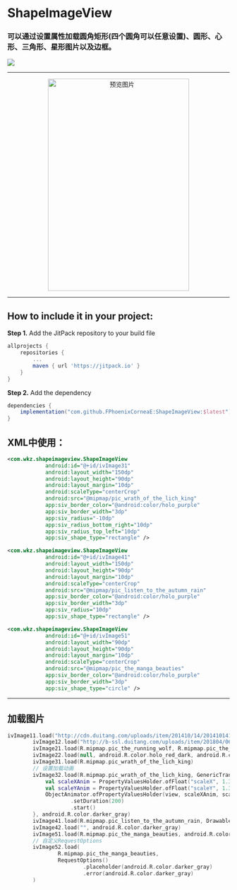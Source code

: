 # ShapeImageView

### 可以通过设置属性加载圆角矩形(四个圆角可以任意设置)、圆形、心形、三角形、星形图片以及边框。


[![](https://jitpack.io/v/FPhoenixCorneaE/ShapeImageView.svg)](https://jitpack.io/#FPhoenixCorneaE/ShapeImageView)
    
------------------------------------------------------------------------------------

<p align="center"> <img src="https://github.com/FPhoenixCorneaE/ShapeImageView/blob/master/image/shape_image_view.gif" alt="预览图片"  width="320" height="480"></p>

------------------------------------------------------------------------------------

How to include it in your project:
--------------
**Step 1.** Add the JitPack repository to your build file
```groovy
allprojects {
	repositories {
		...
		maven { url 'https://jitpack.io' }
	}
}
```

**Step 2.** Add the dependency
```groovy
dependencies {
	implementation("com.github.FPhoenixCorneaE:ShapeImageView:$latest")
}
```

XML中使用：
-----------
```xml
<com.wkz.shapeimageview.ShapeImageView
            android:id="@+id/ivImage31"
            android:layout_width="150dp"
            android:layout_height="90dp"
            android:layout_margin="10dp"
            android:scaleType="centerCrop"
            android:src="@mipmap/pic_wrath_of_the_lich_king"
            app:siv_border_color="@android:color/holo_purple"
            app:siv_border_width="3dp"
            app:siv_radius="-10dp"
            app:siv_radius_bottom_right="10dp"
            app:siv_radius_top_left="10dp"
            app:siv_shape_type="rectangle" />
```

```xml
<com.wkz.shapeimageview.ShapeImageView
            android:id="@+id/ivImage41"
            android:layout_width="150dp"
            android:layout_height="90dp"
            android:layout_margin="10dp"
            android:scaleType="centerCrop"
            android:src="@mipmap/pic_listen_to_the_autumn_rain"
            app:siv_border_color="@android:color/holo_purple"
            app:siv_border_width="3dp"
            app:siv_radius="10dp"
            app:siv_shape_type="rectangle" />
 ```

 ```xml
 <com.wkz.shapeimageview.ShapeImageView
             android:id="@+id/ivImage51"
             android:layout_width="90dp"
             android:layout_height="90dp"
             android:layout_margin="10dp"
             android:scaleType="centerCrop"
             android:src="@mipmap/pic_the_manga_beauties"
             app:siv_border_color="@android:color/holo_purple"
             app:siv_border_width="3dp"
             app:siv_shape_type="circle" />
 ```
------------------------------------------------

加载图片
----------------------------------------------
```kotlin
ivImage11.load("http://cdn.duitang.com/uploads/item/201410/14/20141014171627_ssXRa.gif")
        ivImage12.load("http://b-ssl.duitang.com/uploads/item/201804/06/20180406175831_v2tcn.jpeg", 0)
        ivImage21.load(R.mipmap.pic_the_running_wolf, R.mipmap.pic_the_running_wolf)
        ivImage22.load(null, android.R.color.holo_red_dark, android.R.color.holo_red_dark)
        ivImage31.load(R.mipmap.pic_wrath_of_the_lich_king)
        // 设置加载动画
        ivImage32.load(R.mipmap.pic_wrath_of_the_lich_king, GenericTransitionOptions.with { view: View? ->
            val scaleXAnim = PropertyValuesHolder.ofFloat("scaleX", 1.382f, 1f)
            val scaleYAnim = PropertyValuesHolder.ofFloat("scaleY", 1.382f, 1f)
            ObjectAnimator.ofPropertyValuesHolder(view, scaleXAnim, scaleYAnim)
                    .setDuration(200)
                    .start()
        }, android.R.color.darker_gray)
        ivImage41.load(R.mipmap.pic_listen_to_the_autumn_rain, DrawableTransitionOptions.withCrossFade(), 0)
        ivImage42.load("", android.R.color.darker_gray)
        ivImage51.load(R.mipmap.pic_the_manga_beauties, android.R.color.darker_gray)
        // 自定义RequestOptions
        ivImage52.load(
                R.mipmap.pic_the_manga_beauties,
                RequestOptions()
                        .placeholder(android.R.color.darker_gray)
                        .error(android.R.color.darker_gray)
        )
```
